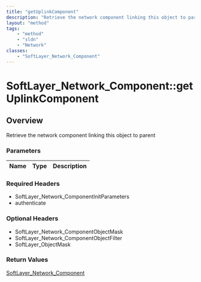 ```yaml
---
title: "getUplinkComponent"
description: "Retrieve the network component linking this object to parent"
layout: "method"
tags:
    - "method"
    - "sldn"
    - "Network"
classes:
    - "SoftLayer_Network_Component"
---
```

# SoftLayer_Network_Component::getUplinkComponent
## Overview 
Retrieve the network component linking this object to parent

### Parameters 
|Name | Type | Description |
| --- | --- | --- |


### Required Headers
* SoftLayer_Network_ComponentInitParameters
* authenticate

### Optional Headers
* SoftLayer_Network_ComponentObjectMask
* SoftLayer_Network_ComponentObjectFilter
* SoftLayer_ObjectMask

### Return Values
<a href='/reference/datatypes/SoftLayer_Network_Component'>SoftLayer_Network_Component </a>
